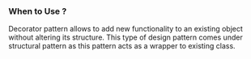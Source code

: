 ### When to Use ?
Decorator pattern allows to add new functionality to an existing object without altering its structure. This type of design pattern comes under structural pattern as this pattern acts as a wrapper to existing class.
